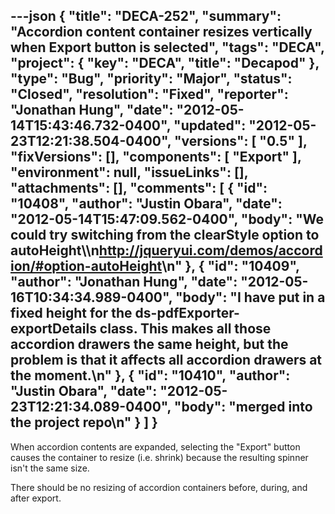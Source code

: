 ---json
{
  "title": "DECA-252",
  "summary": "Accordion content container resizes vertically when Export button is selected",
  "tags": "DECA",
  "project": {
    "key": "DECA",
    "title": "Decapod"
  },
  "type": "Bug",
  "priority": "Major",
  "status": "Closed",
  "resolution": "Fixed",
  "reporter": "Jonathan Hung",
  "date": "2012-05-14T15:43:46.732-0400",
  "updated": "2012-05-23T12:21:38.504-0400",
  "versions": [
    "0.5"
  ],
  "fixVersions": [],
  "components": [
    "Export"
  ],
  "environment": null,
  "issueLinks": [],
  "attachments": [],
  "comments": [
    {
      "id": "10408",
      "author": "Justin Obara",
      "date": "2012-05-14T15:47:09.562-0400",
      "body": "We could try switching from the clearStyle option to autoHeight\\\n<http://jqueryui.com/demos/accordion/#option-autoHeight>\n"
    },
    {
      "id": "10409",
      "author": "Jonathan Hung",
      "date": "2012-05-16T10:34:34.989-0400",
      "body": "I have put in a fixed height for the ds-pdfExporter-exportDetails class. This makes all those accordion drawers the same height, but the problem is that it affects all accordion drawers at the moment.\n"
    },
    {
      "id": "10410",
      "author": "Justin Obara",
      "date": "2012-05-23T12:21:34.089-0400",
      "body": "merged into the project repo\n"
    }
  ]
}
---
When accordion contents are expanded, selecting the "Export" button causes the container to resize (i.e. shrink) because the resulting spinner isn't the same size.

There should be no resizing of accordion containers before, during, and after export.

        